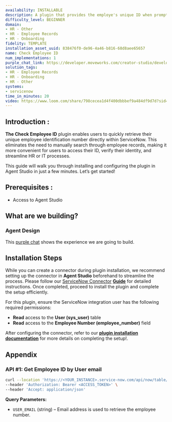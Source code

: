 ```yaml
---
availability: INSTALLABLE
description: A plugin that provides the employe's unique ID when prompted.
difficulty_level: BEGINNER
domain:
- HR - Other
- HR - Employee Records
- HR - Onboarding
fidelity: TEMPLATE
installation_asset_uuid: 838476f0-de96-4a46-b816-68d8aee65657
name: Check Employee ID
num_implementations: 1
purple_chat_link: https://developer.moveworks.com/creator-studio/developer-tools/purple-chat/?conversation=%7B%22startTimestamp%22%3A%2211%3A43+AM%22%2C%22messages%22%3A%5B%7B%22role%22%3A%22user%22%2C%22parts%22%3A%5B%7B%22richText%22%3A%22Can+you+tell+me+my+employee+ID%3F%22%7D%5D%7D%2C%7B%22role%22%3A%22assistant%22%2C%22parts%22%3A%5B%7B%22reasoningSteps%22%3A%5B%7B%22status%22%3A%22success%22%2C%22richText%22%3A%22%3Cp%3E%E2%9C%85+Working+on+%3Cb%3ETell+Me+Employee+ID%3C%2Fb%3E%3Cbr%3E%E2%8F%B3+Calling+Plugin+%3Cb%3ECheck+Employee+ID%3C%2Fb%3E%3C%2Fp%3E%22%7D%5D%7D%2C%7B%22richText%22%3A%22Certainly%21+Your+employee+ID+is+%3Cb%3E12345%3C%2Fb%3E.+Is+there+anything+else+you+need+help+with%3F%22%7D%5D%7D%5D%7D
solution_tags:
- HR - Employee Records
- HR - Onboarding
- HR - Other
systems:
- servicenow
time_in_minutes: 20
video: https://www.loom.com/share/798cecea1d4f400dbbbef9a484df9d7d?sid=22ec6eaa-80f0-4946-8783-a23a002ca824
---
```


## **Introduction :**

**The Check Employee ID** plugin enables users to quickly retrieve their unique employee identification number directly within ServiceNow. This eliminates the need to manually search through employee records, making it more convenient for users to access their ID, verify their identity, and streamline HR or IT processes.

This guide will walk you through installing and configuring the plugin in Agent Studio in just a few minutes. Let’s get started!

## **Prerequisites :**

- Access to Agent Studio

## **What are we building?**

### **Agent Design**

This [purple chat](https://developer.moveworks.com/creator-studio/developer-tools/purple-chat/?conversation=%7B%22startTimestamp%22%3A%2211%3A43+AM%22%2C%22messages%22%3A%5B%7B%22role%22%3A%22user%22%2C%22parts%22%3A%5B%7B%22richText%22%3A%22Can+you+tell+me+my+employee+ID%3F%22%7D%5D%7D%2C%7B%22role%22%3A%22assistant%22%2C%22parts%22%3A%5B%7B%22reasoningSteps%22%3A%5B%7B%22status%22%3A%22success%22%2C%22richText%22%3A%22%3Cp%3E%E2%9C%85+Working+on+%3Cb%3ETell+Me+Employee+ID%3C%2Fb%3E%3Cbr%3E%E2%8F%B3+Calling+Plugin+%3Cb%3ECheck+Employee+ID%3C%2Fb%3E%3C%2Fp%3E%22%7D%5D%7D%2C%7B%22richText%22%3A%22Certainly%21+Your+employee+ID+is+%3Cb%3E12345%3C%2Fb%3E.+Is+there+anything+else+you+need+help+with%3F%22%7D%5D%7D%5D%7D) shows the experience we are going to build.

## **Installation Steps**

While you can create a connector during plugin installation, we recommend setting up the connector in **Agent Studio** beforehand to streamline the process. Please follow our [ServiceNow Connector](https://developer.moveworks.com/marketplace/package/?id=servicenow&hist=home%2Cbrws#how-to-implement) [**Guide**](https://developer.moveworks.com/marketplace/package/?id=salesforce&hist=home%2Cbrws#how-to-implement) for detailed instructions. Once completed, proceed to install the plugin and complete the setup efficiently.

For this plugin, ensure the ServiceNow integration user has the following required permissions:

- **Read** access to the **User (sys_user)** table
- **Read** access to the **Employee Number (employee_number)** field

After configuring the connector, refer to our [**plugin installation documentation**](https://help.moveworks.com/docs/ai-agent-marketplace-installation) for more details on completing the setup!.

## **Appendix**

### **API #1: Get Employee ID by User email**

```bash
curl --location 'https://<YOUR_INSTANCE>.service-now.com/api/now/table/sys_user?sysparm_query=email%3D<USER_EMAIL>&sysparm_fields=name%2Cemail%2Cemployee_number' \
--header 'Authorization: Bearer <ACCESS_TOKEN>' \
--header 'Accept: application/json' 
```

**Query Parameters:**

- `USER_EMAIL` (string) – Email address is used to retrieve the employee number.